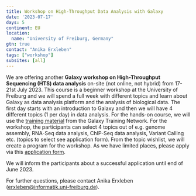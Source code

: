 ```yaml
---
title: Workshop on High-Throughput Data Analysis with Galaxy
date: '2023-07-17'
days: 5
continent: EU
location:
  name: "University of Freiburg, Germany"
gtn: true
contact: "Anika Erxleben"
tags: ["workshop"]
subsites: [all]
---
```


We are offering another **Galaxy workshop on High-Throughput Sequencing (HTS) data analysis** on-site (not online, not hybrid) from 17-21st July 2023. This course is a beginner workshop at the University of Freiburg and we will spend a full week with different topics and learn about Galaxy as data analysis platform and the analysis of biological data. 
The first day starts with an introduction to Galaxy and then we will have 4 different topics (1 per day) in data analysis. For the hands-on course, we will use the [training material](https://training.galaxyproject.org) from the Galaxy Training Network.
For the workshop, the participants can select 4 topics out of e.g. genome assembly, RNA-Seq data analysis, ChIP-Seq data analysis, Variant Calling etc. (topics to select see application form). From the topic wishlist, we will create a program for the workshop.
As we have limited places, please apply via this [application form](https://forms.gle/umsFVGFd9cipbVxk6). 

We will inform the participants about a successful application until end of June 2023.

For further questions, please contact Anika Erxleben (erxleben@informatik.uni-freiburg.de).
